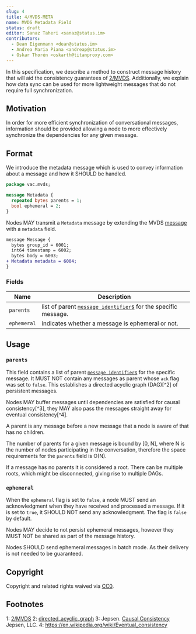 ```yaml
---
slug: 4
title: 4/MVDS-META
name: MVDS Metadata Field
status: draft
editor: Sanaz Taheri <sanaz@status.im>
contributors:
  - Dean Eigenmann <dean@status.im>
  - Andrea Maria Piana <andreap@status.im>
  - Oskar Thorén <oskarth@titanproxy.com>
---
```


In this specification, we describe a method to construct message history that
will aid the consistency guarantees of [2/MVDS](../2/mvds.md).
Additionally,
we explain how data sync can be used for more lightweight messages that
do not require full synchronization.

## Motivation

In order for more efficient synchronization of conversational messages,
information should be provided allowing a node to more effectively synchronize
the dependencies for any given message.

## Format

We introduce the metadata message which is used to convey information about a message
and how it SHOULD be handled.

```protobuf
package vac.mvds;

message Metadata {
  repeated bytes parents = 1;
  bool ephemeral = 2;
}
```

Nodes MAY transmit a `Metadata` message by extending the MVDS [message](../2/mvds.md/#payloads)
with a `metadata` field.

```diff
message Message {
  bytes group_id = 6001;
  int64 timestamp = 6002;
  bytes body = 6003;
+ Metadata metadata = 6004;
}
```

### Fields

| Name                   |   Description                                                                                                                    |
| ---------------------- | -------------------------------------------------------------------------------------------------------------------------------- |
| `parents`               |   list of parent [`message identifier`s](../2/mvds.md/#payloads) for the specific message. |
| `ephemeral`         |   indicates whether a message is ephemeral or not.                                                             |

## Usage

### `parents`

This field contains a list of parent [`message identifier`s](../2/mvds.md/#payloads)
for the specific message.
It MUST NOT contain any messages as parent whose `ack` flag was set to `false`.
This establishes a directed acyclic graph (DAG)[^2] of persistent messages.

Nodes MAY buffer messages until dependencies are satisfied for causal consistency[^3],
they MAY also pass the messages straight away for eventual consistency[^4].

A parent is any message before a new message that
a node is aware of that has no children.

The number of parents for a given message is bound by [0, N],
where N is the number of nodes participating in the conversation,
therefore the space requirements for the `parents` field is O(N).

If a message has no parents it is considered a root.
There can be multiple roots, which might be disconnected,
giving rise to multiple DAGs.

### `ephemeral`

When the `ephemeral` flag is set to `false`,
a node MUST send an acknowledgment when they have received and processed a message.
If it is set to `true`, it SHOULD NOT send any acknowledgment.
The flag is `false` by default.

Nodes MAY decide to not persist ephemeral messages,
however they MUST NOT be shared as part of the message history.

Nodes SHOULD send ephemeral messages in batch mode.
As their delivery is not needed to be guaranteed.

## Copyright

Copyright and related rights waived via [CC0](https://creativecommons.org/publicdomain/zero/1.0/).

## Footnotes

1: [2/MVDS](../2/mvds.md)
2: [directed_acyclic_graph](https://en.wikipedia.org/wiki/Directed_acyclic_graph)
3: Jepsen. [Causal Consistency](https://jepsen.io/consistency/models/causal)
Jepsen, LLC.
4: <https://en.wikipedia.org/wiki/Eventual_consistency>
